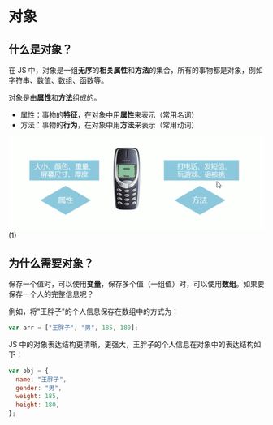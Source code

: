 # 对象

## 什么是对象？

在 JS 中，对象是一组**无序**的**相关属性**和**方法**的集合，所有的事物都是对象，例如字符串、数值、数组、函数等。

对象是由**属性**和**方法**组成的。

- 属性：事物的**特征**，在对象中用**属性**来表示（常用名词）
- 方法：事物的**行为**，在对象中用**方法**来表示（常用动词）

![image](../images/41/1.PNG)(1)

## 为什么需要对象？

保存一个值时，可以使用**变量**，保存多个值（一组值）时，可以使用**数组**。如果要保存一个人的完整信息呢？

例如，将"王胖子"的个人信息保存在数组中的方式为：

```javascript
var arr = ["王胖子", "男", 185, 180];
```

JS 中的对象表达结构更清晰，更强大，王胖子的个人信息在对象中的表达结构如下：

```javascript
var obj = {
  name: "王胖子",
  gender: "男",
  weight: 185,
  height: 180,
};
```
